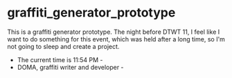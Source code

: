 # graffiti_generator_prototype
This is a graffiti generator prototype.
The night before DTWT 11, I feel like I want to do something for this event, which was held after a long time, so I'm not going to sleep and create a project.

- The current time is 11:54 PM -
- DOMA, graffiti writer and developer -
